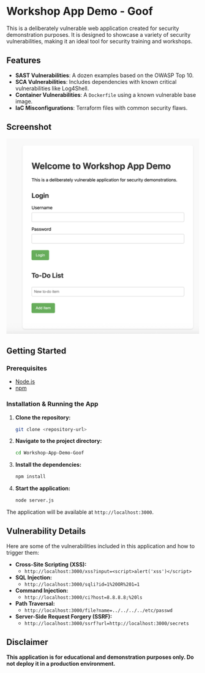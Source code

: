 # Workshop App Demo - Goof

This is a deliberately vulnerable web application created for security demonstration purposes. It is designed to showcase a variety of security vulnerabilities, making it an ideal tool for security training and workshops.

## Features

- **SAST Vulnerabilities**: A dozen examples based on the OWASP Top 10.
- **SCA Vulnerabilities**: Includes dependencies with known critical vulnerabilities like Log4Shell.
- **Container Vulnerabilities**: A `Dockerfile` using a known vulnerable base image.
- **IaC Misconfigurations**: Terraform files with common security flaws.

## Screenshot

![Application Screenshot](assets/screenshot.png)

## Getting Started

### Prerequisites

- [Node.js](https://nodejs.org/)
- [npm](https://www.npmjs.com/)

### Installation & Running the App

1.  **Clone the repository:**
    ```bash
    git clone <repository-url>
    ```
2.  **Navigate to the project directory:**
    ```bash
    cd Workshop-App-Demo-Goof
    ```
3.  **Install the dependencies:**
    ```bash
    npm install
    ```
4.  **Start the application:**
    ```bash
    node server.js
    ```

The application will be available at `http://localhost:3000`.

## Vulnerability Details

Here are some of the vulnerabilities included in this application and how to trigger them:

- **Cross-Site Scripting (XSS):**
  - `http://localhost:3000/xss?input=<script>alert('xss')</script>`
- **SQL Injection:**
  - `http://localhost:3000/sqli?id=1%20OR%201=1`
- **Command Injection:**
  - `http://localhost:3000/ci?host=8.8.8.8;%20ls`
- **Path Traversal:**
  - `http://localhost:3000/file?name=../../../../etc/passwd`
- **Server-Side Request Forgery (SSRF):**
  - `http://localhost:3000/ssrf?url=http://localhost:3000/secrets`

## Disclaimer

**This application is for educational and demonstration purposes only. Do not deploy it in a production environment.**
